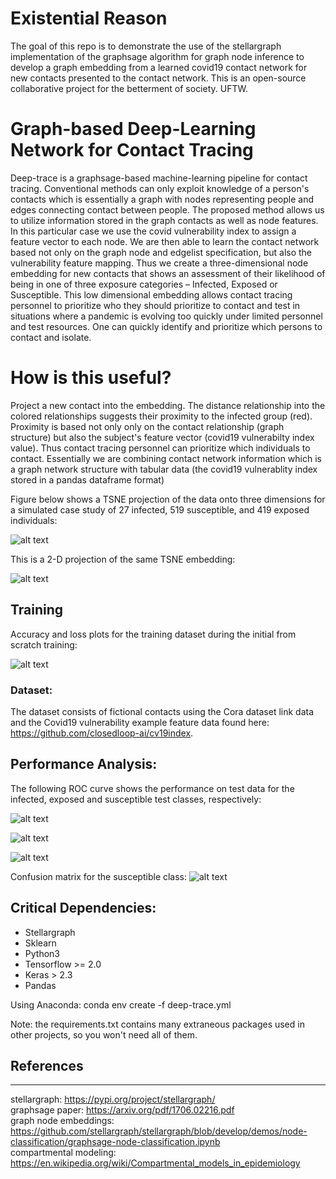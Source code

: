 

[image_1]: ./images/acc_loss_from_scratch_adam.png
[image_2]: ./images/tsne_projection.png
[image_3]: ./images/cct_embedding2.png
[image_4]: ./images/roc_curve_Infected.png
[image_5]: ./images/roc_curve_Exposed.png
[image_6]: ./images/roc_curve_Susceptible.png
[image_7]: ./images/confusion_matrix_Susceptible.png

# Existential Reason

The goal of this repo is to demonstrate the use of the stellargraph implementation of the graphsage algorithm for graph node inference to develop a graph embedding from a learned covid19 contact network for new contacts presented to the contact network. This is an open-source collaborative project for the betterment of society. UFTW.

# Graph-based Deep-Learning Network for Contact Tracing

Deep-trace is a graphsage-based machine-learning pipeline for contact tracing. Conventional methods can only exploit knowledge of a person's contacts which is essentially a graph with nodes representing people and edges connecting contact between people. The proposed method allows us to utilize information stored in the graph contacts as well as node features. In this particular case we use the covid vulnerability index to assign a feature vector to each node. We are then able to learn the contact network based not only on the graph node and edgelist specification, but also the vulnerability feature mapping. Thus we create a three-dimensional node embedding for new contacts that shows an assessment of their likelihood of being in one of three exposure categories – Infected, Exposed or Susceptible. This low dimensional embedding allows contact tracing personnel to prioritize who they should prioritize to contact and test in situations where a pandemic is evolving too quickly under limited personnel and test resources. One can quickly identify and prioritize which persons to contact and isolate.
<br />
# How is this useful?
Project a new contact into the embedding. The distance relationship into the colored relationships suggests their proximity to the infected group (red). Proximity is based not only only on the contact relationship (graph structure) but also the subject's feature vector (covid19 vulnerabilty index value). Thus contact tracing personnel can prioritize which individuals to contact. Essentially we are combining contact network information which is a graph network structure with tabular data (the covid19 vulnerablity index stored in a pandas dataframe format)

Figure below shows a TSNE projection of the data onto three dimensions for a simulated case study of 27 infected, 519 susceptible, and 419 exposed individuals:

![alt text][image_2]

This is a 2-D projection of the same TSNE embedding:

![alt text][image_3]

## Training 

Accuracy and loss plots for the training dataset during the initial from scratch training:

![alt text][image_1]

### Dataset:

The dataset consists of fictional contacts using the Cora dataset link data and the Covid19 vulnerability example feature data found here: https://github.com/closedloop-ai/cv19index.

## Performance Analysis:

The following ROC curve shows the performance on test data for the infected, exposed and susceptible test classes, respectively:

![alt text][image_4]

![alt text][image_5]

![alt text][image_6]

Confusion matrix for the susceptible class:
![alt text][image_7]

## Critical Dependencies:

* Stellargraph
* Sklearn
* Python3
* Tensorflow  >= 2.0
* Keras > 2.3
* Pandas

Using Anaconda:
conda env create -f deep-trace.yml

Note: the requirements.txt contains many extraneous packages used in other projects, so you won't need all of them.

## References

***

stellargraph: https://pypi.org/project/stellargraph/<br />
graphsage paper: https://arxiv.org/pdf/1706.02216.pdf<br />
graph node embeddings: https://github.com/stellargraph/stellargraph/blob/develop/demos/node-classification/graphsage-node-classification.ipynb<br />
compartmental modeling: https://en.wikipedia.org/wiki/Compartmental_models_in_epidemiology <br />


